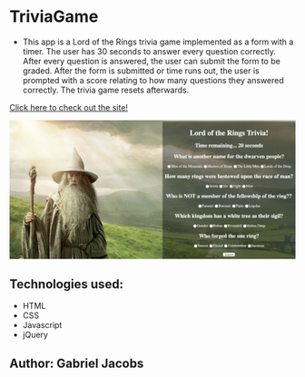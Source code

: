 # TriviaGame

* This app is a Lord of the Rings trivia game implemented as a form with a timer. The user has 30 seconds to answer every question correctly. After every question is answered, the user can submit the form to be graded. After the form is submitted or time runs out, the user is prompted with a score relating to how many questions they answered correctly. The trivia game resets afterwards.

[Click here to check out the site!](https://gljacobs.github.io/Trivia-Game/)

![alt text](assets/images/scrnsht.png)

## Technologies used:
* HTML 
* CSS
* Javascript
* jQuery

## Author: Gabriel Jacobs